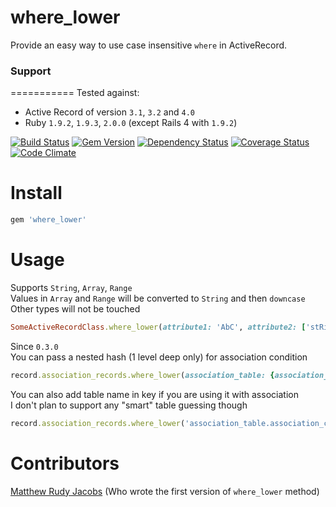 where_lower
===========

Provide an easy way to use case insensitive `where` in ActiveRecord.

### Support
===========
Tested against:
- Active Record of version `3.1`, `3.2` and `4.0`
- Ruby `1.9.2`, `1.9.3`, `2.0.0` (except Rails 4 with `1.9.2`)

[![Build Status](http://img.shields.io/travis/PikachuEXE/where_lower.svg)](https://travis-ci.org/PikachuEXE/where_lower)
[![Gem Version](http://img.shields.io/gem/v/where_lower.svg)](http://badge.fury.io/rb/where_lower)
[![Dependency Status](http://img.shields.io/gemnasium/PikachuEXE/where_lower.svg)](https://gemnasium.com/PikachuEXE/where_lower)
[![Coverage Status](http://img.shields.io/coveralls/PikachuEXE/where_lower.svg)](https://coveralls.io/r/PikachuEXE/where_lower)
[![Code Climate](http://img.shields.io/codeclimate/github/PikachuEXE/where_lower.svg)](https://codeclimate.com/github/PikachuEXE/where_lower)

Install
=======

```ruby
gem 'where_lower'
```

Usage
=====
Supports `String`, `Array`, `Range`  
Values in `Array` and `Range` will be converted to `String` and then `downcase`  
Other types will not be touched

```ruby
SomeActiveRecordClass.where_lower(attribute1: 'AbC', attribute2: ['stRing', 123, :symBol], attribute3: ('AA'..'AZ'))
```

Since `0.3.0`  
You can pass a nested hash (1 level deep only) for association condition
```ruby
record.association_records.where_lower(association_table: {association_column: value})
```

You can also add table name in key if you are using it with association  
I don't plan to support any "smart" table guessing though
```ruby
record.association_records.where_lower('association_table.association_column' => value)
```

Contributors
============
[Matthew Rudy Jacobs](https://github.com/matthewrudy) (Who wrote the first version of `where_lower` method)
